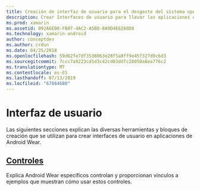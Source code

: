 ```yaml
---
title: Creación de interfaz de usuario para el desgaste del sistema operativo con Xamarin.Androi
description: Crear Interfaces de usuario para llevar las aplicaciones del sistema operativo
ms.prod: xamarin
ms.assetid: 092A6E08-FB07-4AC2-A5BD-8A9D4E6268D8
ms.technology: xamarin-android
author: conceptdev
ms.author: crdun
ms.date: 04/25/2018
ms.openlocfilehash: 59d62fe7df3538063e28f5a8ff9e45f327d0c6d3
ms.sourcegitcommit: 7ccc7a9223cd1d3c42cd03ddfc28050a8ea776c2
ms.translationtype: MT
ms.contentlocale: es-ES
ms.lasthandoff: 07/13/2019
ms.locfileid: "67864680"
---
```

# <a name="user-interface"></a>Interfaz de usuario

Las siguientes secciones explican las diversas herramientas y bloques de creación que se utilizan para crear interfaces de usuario en aplicaciones de Android Wear.
 
## <a name="controlsandroidwearuser-interfacecontrolsindexmd"></a>[Controles](~/android/wear/user-interface/controls/index.md)

Explica Android Wear específicos controlan y proporcionan vínculos a ejemplos que muestran cómo usar estos controles.
